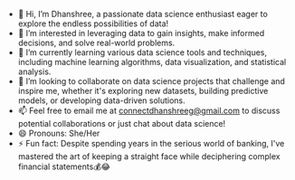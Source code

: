 - 👋 Hi, I’m Dhanshree, a passionate data science enthusiast eager to explore the endless possibilities of data!
- 👀 I’m interested in leveraging data to gain insights, make informed decisions, and solve real-world problems.
- 🌱 I’m currently learning various data science tools and techniques, including machine learning algorithms, data visualization, and statistical analysis.
- 💞️ I’m looking to collaborate on data science projects that challenge and inspire me, whether it's exploring new datasets, building predictive models, or developing data-driven solutions.
- 📫 Feel free to email me at connectdhanshreeg@gmail.com to discuss potential collaborations or just chat about data science!
- 😄 Pronouns: She/Her
- ⚡ Fun fact: Despite spending years in the serious world of banking, I've mastered the art of keeping a straight face while deciphering complex financial statements💰😂

<!---
DG1696/DG1696 is a ✨ special ✨ repository because its `README.md` (this file) appears on your GitHub profile.
You can click the Preview link to take a look at your changes.
--->
